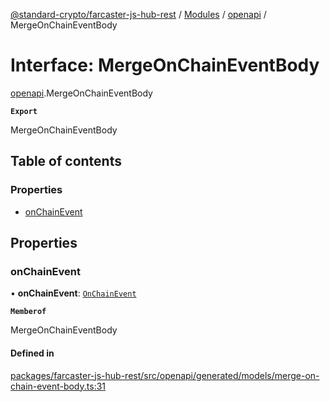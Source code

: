 [@standard-crypto/farcaster-js-hub-rest](../README.md) / [Modules](../modules.md) / [openapi](../modules/openapi.md) / MergeOnChainEventBody

# Interface: MergeOnChainEventBody

[openapi](../modules/openapi.md).MergeOnChainEventBody

**`Export`**

MergeOnChainEventBody

## Table of contents

### Properties

- [onChainEvent](openapi.MergeOnChainEventBody.md#onchainevent)

## Properties

### onChainEvent

• **onChainEvent**: [`OnChainEvent`](../modules/openapi.md#onchainevent)

**`Memberof`**

MergeOnChainEventBody

#### Defined in

[packages/farcaster-js-hub-rest/src/openapi/generated/models/merge-on-chain-event-body.ts:31](https://github.com/standard-crypto/farcaster-js/blob/main/packages/farcaster-js-hub-rest/src/openapi/generated/models/merge-on-chain-event-body.ts#L31)
